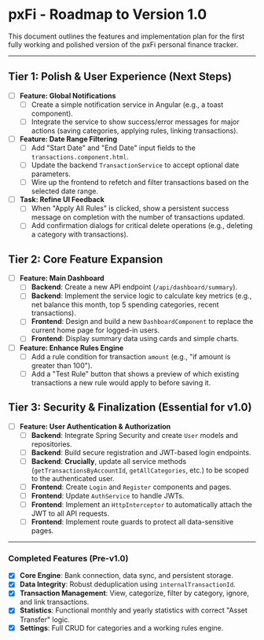 # pxFi - Roadmap to Version 1.0

This document outlines the features and implementation plan for the first fully working and polished version of the pxFi personal finance tracker.

---

## Tier 1: Polish & User Experience (Next Steps)

* [ ] **Feature: Global Notifications**
    * [ ] Create a simple notification service in Angular (e.g., a toast component).
    * [ ] Integrate the service to show success/error messages for major actions (saving categories, applying rules, linking transactions).

* [ ] **Feature: Date Range Filtering**
    * [ ] Add "Start Date" and "End Date" input fields to the `transactions.component.html`.
    * [ ] Update the backend `TransactionService` to accept optional date parameters.
    * [ ] Wire up the frontend to refetch and filter transactions based on the selected date range.

* [ ] **Task: Refine UI Feedback**
    * [ ] When "Apply All Rules" is clicked, show a persistent success message on completion with the number of transactions updated.
    * [ ] Add confirmation dialogs for critical delete operations (e.g., deleting a category with transactions).

## Tier 2: Core Feature Expansion

* [ ] **Feature: Main Dashboard**
    * [ ] **Backend**: Create a new API endpoint (`/api/dashboard/summary`).
    * [ ] **Backend**: Implement the service logic to calculate key metrics (e.g., net balance this month, top 5 spending categories, recent transactions).
    * [ ] **Frontend**: Design and build a new `DashboardComponent` to replace the current home page for logged-in users.
    * [ ] **Frontend**: Display summary data using cards and simple charts.

* [ ] **Feature: Enhance Rules Engine**
    * [ ] Add a rule condition for transaction `amount` (e.g., "if amount is greater than 100").
    * [ ] Add a "Test Rule" button that shows a preview of which existing transactions a new rule would apply to before saving it.

## Tier 3: Security & Finalization (Essential for v1.0)

* [ ] **Feature: User Authentication & Authorization**
    * [ ] **Backend**: Integrate Spring Security and create `User` models and repositories.
    * [ ] **Backend**: Build secure registration and JWT-based login endpoints.
    * [ ] **Backend**: **Crucially**, update all service methods (`getTransactionsByAccountId`, `getAllCategories`, etc.) to be scoped to the authenticated user.
    * [ ] **Frontend**: Create `Login` and `Register` components and pages.
    * [ ] **Frontend**: Update `AuthService` to handle JWTs.
    * [ ] **Frontend**: Implement an `HttpInterceptor` to automatically attach the JWT to all API requests.
    * [ ] **Frontend**: Implement route guards to protect all data-sensitive pages.

---
### **Completed Features (Pre-v1.0)**

* [X] **Core Engine**: Bank connection, data sync, and persistent storage.
* [X] **Data Integrity**: Robust deduplication using `internalTransactionId`.
* [X] **Transaction Management**: View, categorize, filter by category, ignore, and link transactions.
* [X] **Statistics**: Functional monthly and yearly statistics with correct "Asset Transfer" logic.
* [X] **Settings**: Full CRUD for categories and a working rules engine.